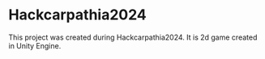 # Hackcarpathia2024
This project was created during Hackcarpathia2024. It is 2d game created in Unity Engine.
